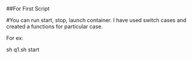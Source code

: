 ##For First Script

#You can run start, stop, launch container. I have used switch cases and created a functions for particular case.

For ex:

sh q1.sh start
